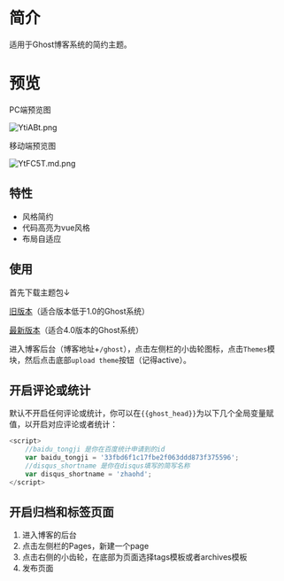 # 简介

适用于Ghost博客系统的简约主题。

# 预览
PC端预览图

![YtiABt.png](https://s1.ax1x.com/2020/05/12/YtiABt.png)

移动端预览图

![YtFC5T.md.png](https://s1.ax1x.com/2020/05/12/YtFC5T.md.png)

## 特性

* 风格简约
* 代码高亮为vue风格
* 布局自适应

## 使用

首先下载主题包↓

[旧版本](https://github.com/zhaohaodang/ghost-theme-tiny/archive/1.0.0.zip)（适合版本低于1.0的Ghost系统）

[最新版本](https://github.com/zhaohaodang/ghost-theme-tiny/releases/tag/2.0.0)（适合4.0版本的Ghost系统）

进入博客后台（博客地址+`/ghost`），点击左侧栏的小齿轮图标，点击`Themes`模块，然后点击底部`upload theme`按钮（记得active）。

## 开启评论或统计
默认不开启任何评论或统计，你可以在`{{ghost_head}}`为以下几个全局变量赋值，以开启对应评论或者统计：

```javascript
<script>
    //baidu_tongji 是你在百度统计申请到的id
    var baidu_tongji = '33fbd6f1c17fbe2f063ddd873f375596';
    //disqus_shortname 是你在disqus填写的简写名称
    var disqus_shortname = 'zhaohd';
</script>
```
## 开启归档和标签页面
1. 进入博客的后台
2. 点击左侧栏的Pages，新建一个page
3. 点击右侧的小齿轮，在底部为页面选择tags模板或者archives模板
4. 发布页面

